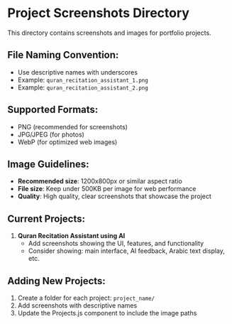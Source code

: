 # Project Screenshots Directory

This directory contains screenshots and images for portfolio projects.

## File Naming Convention:
- Use descriptive names with underscores
- Example: `quran_recitation_assistant_1.png`
- Example: `quran_recitation_assistant_2.png`

## Supported Formats:
- PNG (recommended for screenshots)
- JPG/JPEG (for photos)
- WebP (for optimized web images)

## Image Guidelines:
- **Recommended size**: 1200x800px or similar aspect ratio
- **File size**: Keep under 500KB per image for web performance
- **Quality**: High quality, clear screenshots that showcase the project

## Current Projects:
1. **Quran Recitation Assistant using AI**
   - Add screenshots showing the UI, features, and functionality
   - Consider showing: main interface, AI feedback, Arabic text display, etc.

## Adding New Projects:
1. Create a folder for each project: `project_name/`
2. Add screenshots with descriptive names
3. Update the Projects.js component to include the image paths
